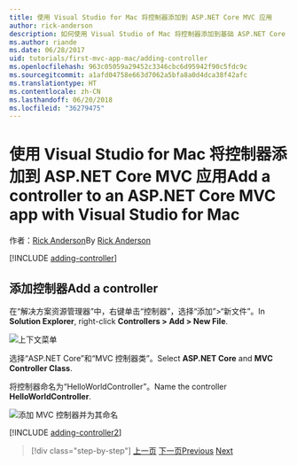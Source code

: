 ```yaml
---
title: 使用 Visual Studio for Mac 将控制器添加到 ASP.NET Core MVC 应用
author: rick-anderson
description: 如何使用 Visual Studio of Mac 将控制器添加到基础 ASP.NET Core MVC 应用
ms.author: riande
ms.date: 06/28/2017
uid: tutorials/first-mvc-app-mac/adding-controller
ms.openlocfilehash: 963c05059a29452c3346cbc6d95942f90c5fdc9c
ms.sourcegitcommit: a1afd04758e663d7062a5bfa8a0d4dca38f42afc
ms.translationtype: HT
ms.contentlocale: zh-CN
ms.lasthandoff: 06/20/2018
ms.locfileid: "36279475"
---
```

# <a name="add-a-controller-to-an-aspnet-core-mvc-app-with-visual-studio-for-mac"></a><span data-ttu-id="05e30-103">使用 Visual Studio for Mac 将控制器添加到 ASP.NET Core MVC 应用</span><span class="sxs-lookup"><span data-stu-id="05e30-103">Add a controller to an ASP.NET Core MVC app with Visual Studio for Mac</span></span>

<span data-ttu-id="05e30-104">作者：[Rick Anderson](https://twitter.com/RickAndMSFT)</span><span class="sxs-lookup"><span data-stu-id="05e30-104">By [Rick Anderson](https://twitter.com/RickAndMSFT)</span></span>

[!INCLUDE [adding-controller](../../includes/mvc-intro/adding-controller1.md)]

## <a name="add-a-controller"></a><span data-ttu-id="05e30-105">添加控制器</span><span class="sxs-lookup"><span data-stu-id="05e30-105">Add a controller</span></span> 

<span data-ttu-id="05e30-106">在“解决方案资源管理器”中，右键单击“控制器”，选择“添加”>“新文件”。</span><span class="sxs-lookup"><span data-stu-id="05e30-106">In **Solution Explorer**, right-click **Controllers > Add > New File**.</span></span>

![上下文菜单](adding-controller/_static/add_controller.png)

<span data-ttu-id="05e30-108">选择“ASP.NET Core”和“MVC 控制器类”。</span><span class="sxs-lookup"><span data-stu-id="05e30-108">Select **ASP.NET Core** and **MVC Controller Class**.</span></span>

<span data-ttu-id="05e30-109">将控制器命名为“HelloWorldController”。</span><span class="sxs-lookup"><span data-stu-id="05e30-109">Name the controller **HelloWorldController**.</span></span>

![添加 MVC 控制器并为其命名](adding-controller/_static/ac.png)

[!INCLUDE [adding-controller2](../../includes/mvc-intro/adding-controller2.md)]

> [!div class="step-by-step"]
> <span data-ttu-id="05e30-111">[上一页](../first-mvc-app/start-mvc.md)
> [下一页](adding-view.md)</span><span class="sxs-lookup"><span data-stu-id="05e30-111">[Previous](../first-mvc-app/start-mvc.md)
[Next](adding-view.md)</span></span>
